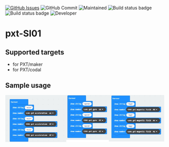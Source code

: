 [![GitHub Issues](https://img.shields.io/github/issues/xinabox/pxt-SI01.svg)](https://github.com/xinabox/pxt-SI01/issues) 
![GitHub Commit](https://img.shields.io/github/last-commit/xinabox/pxt-SI01) 
![Maintained](https://img.shields.io/maintenance/yes/2020) 
![Build status badge](https://github.com/xinabox/pxt-SI01/workflows/maker/badge.svg)
![Build status badge](https://github.com/xinabox/pxt-SI01/workflows/microbit/badge.svg)
![Developer](https://img.shields.io/badge/Developer-bb-blue)

# pxt-SI01

## Supported targets

* for PXT/maker
* for PXT/codal

## Sample usage
![Example blocks](https://github.com/xinabox/pxt-SI01/blob/master/pxt-SI01-usage.jpg)

